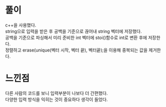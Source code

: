 # 풀이
c++을 사용했다.  
string으로 입력을 받은 후 공백을 기준으로 끊어내 string 벡터에 저장했다.  
공백을 기준으로 파싱해서 미리 준비한 int 벡터에 stoi()함수로 int로 변환 후에 저장한다.  
정렬하고 erase(unique(벡터 시작, 벡터 끝), 벡터끝);을 이용해 중복되는 값을 제거한다.  

# 느낀점
다른 사람의 코드를 보니 입력부분이 나보다 더 간편했다.   
다양한 입력 방식을 익히는 것이 중요하다 생각이 들었다.  
